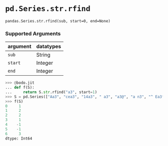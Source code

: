 # `pd.Series.str.rfind`

`pandas.Series.str.rfind(sub, start=0, end=None)`

### Supported Arguments

| argument | datatypes |
|-----------------------------|--------------------------------------|
| `sub` | String |
| `start` | Integer |
| `end` | Integer |

```py
>>> @bodo.jit
... def f(S):
...     return S.str.rfind("a3", start=1)
>>> S = pd.Series(["Aa3", "cea3", "14a3", " a3", "a3@", "a n3", "^ Ea3f"])
>>> f(S)
0     1
1     2
2     2
3     1
4    -1
5    -1
6     3
dtype: Int64
```
